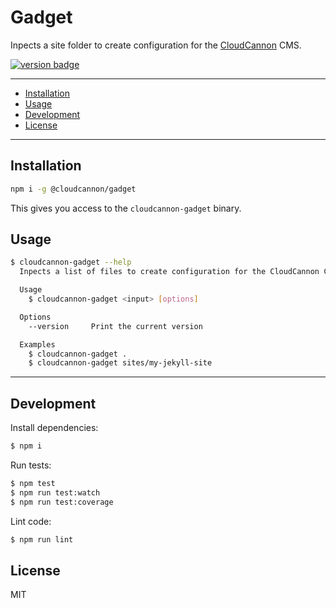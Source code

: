 # Gadget

Inpects a site folder to create configuration for the [CloudCannon](https://cloudcannon.com/) CMS.

[<img src="https://img.shields.io/npm/v/@cloudcannon%2Fgadget?logo=npm" alt="version badge">](https://www.npmjs.com/package/@cloudcannon%2Fgadget)

---

- [Installation](#installation)
- [Usage](#usage)
- [Development](#development)
- [License](#license)

---

## Installation

```bash
npm i -g @cloudcannon/gadget
```

This gives you access to the `cloudcannon-gadget` binary.

## Usage

```sh
$ cloudcannon-gadget --help
  Inpects a list of files to create configuration for the CloudCannon CMS.

  Usage
    $ cloudcannon-gadget <input> [options]

  Options
    --version     Print the current version

  Examples
    $ cloudcannon-gadget .
    $ cloudcannon-gadget sites/my-jekyll-site
```

---

## Development

Install dependencies:

```sh
$ npm i
```

Run tests:

```sh
$ npm test
$ npm run test:watch
$ npm run test:coverage
```

Lint code:

```sh
$ npm run lint
```

## License

MIT

